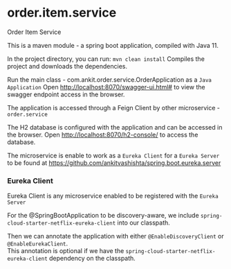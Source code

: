 # order.item.service
Order Item Service

This is a maven module - a spring boot application, compiled with Java 11.

In the project directory, you can run:  `mvn clean install`
Compiles the project and downloads the dependencies.

Run the main class - com.ankit.order.service.OrderApplication as a  `Java Application`
Open [http://localhost:8070/swagger-ui.html#](http://localhost:8070/swagger-ui.html#) to view the swagger endpoint access in the browser.

The application is accessed through a Feign Client by other microservice -  `order.service`

The H2 database is configured with the application and can be accessed in the browser.
Open [http://localhost:8070/h2-console/](http://localhost:8070/h2-console/) to access the database.


The microservice is enable to work as a `Eureka Client` for a `Eureka Server` to be found at https://github.com/ankitvashishta/spring.boot.eureka.server 

### Eureka Client
Eureka Client is any microservice enabled to be registered with the `Eureka Server`

For the @SpringBootApplication to be discovery-aware, we include `spring-cloud-starter-netflix-eureka-client` into our classpath.

Then we can annotate the application with either `@EnableDiscoveryClient` or `@EnableEurekaClient`.<br>
This annotation is optional if we have the `spring-cloud-starter-netflix-eureka-client` dependency on the classpath.
